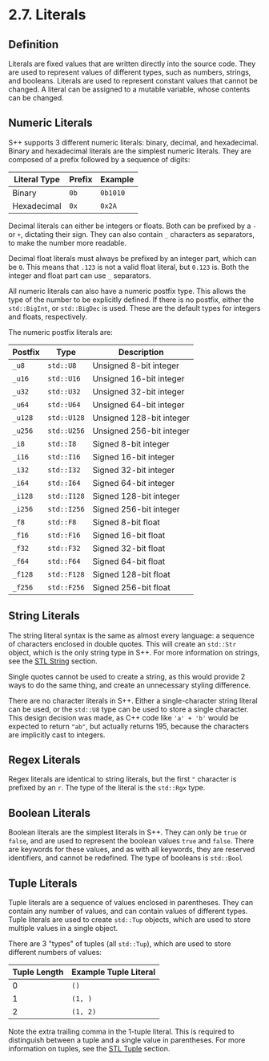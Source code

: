 # 2.7. Literals

<primary-label ref="header-label"/>

<secondary-label ref="doc-wip"/>

## Definition

Literals are fixed values that are written directly into the source code. They are used to represent values of different
types, such as numbers, strings, and booleans. Literals are used to represent constant values that cannot be changed. A
literal can be assigned to a mutable variable, whose contents can be changed.

## Numeric Literals

S++ supports 3 different numeric literals: binary, decimal, and hexadecimal. Binary and hexadecimal literals are the
simplest numeric literals. They are composed of a prefix followed by a sequence of digits:

| Literal Type | Prefix | Example  |
|--------------|--------|----------|
| Binary       | `0b`   | `0b1010` |
| Hexadecimal  | `0x`   | `0x2A`   |

Decimal literals can either be integers or floats. Both can be prefixed by a `-` or `+`, dictating their sign. They can
also contain `_` characters as separators, to make the number more readable.

Decimal float literals must always be prefixed by an integer part, which can be `0`. This means that `.123` is not a
valid float literal, but `0.123` is. Both the integer and float part can use `_` separators.

All numeric literals can also have a numeric postfix type. This allows the type of the number to be explicitly defined.
If there is no postfix, either the `std::BigInt`, or `std::BigDec` is used. These are the default types for integers and
floats, respectively.

The numeric postfix literals are:

| Postfix | Type        | Description              |
|---------|-------------|--------------------------|
| `_u8`   | `std::U8`   | Unsigned 8-bit integer   |
| `_u16`  | `std::U16`  | Unsigned 16-bit integer  |
| `_u32`  | `std::U32`  | Unsigned 32-bit integer  |
| `_u64`  | `std::U64`  | Unsigned 64-bit integer  |
| `_u128` | `std::U128` | Unsigned 128-bit integer |
| `_u256` | `std::U256` | Unsigned 256-bit integer |
| `_i8`   | `std::I8`   | Signed 8-bit integer     |
| `_i16`  | `std::I16`  | Signed 16-bit integer    |
| `_i32`  | `std::I32`  | Signed 32-bit integer    |
| `_i64`  | `std::I64`  | Signed 64-bit integer    |
| `_i128` | `std::I128` | Signed 128-bit integer   |
| `_i256` | `std::I256` | Signed 256-bit integer   |
| `_f8`   | `std::F8`   | Signed 8-bit float       |
| `_f16`  | `std::F16`  | Signed 16-bit float      |
| `_f32`  | `std::F32`  | Signed 32-bit float      |
| `_f64`  | `std::F64`  | Signed 64-bit float      |
| `_f128` | `std::F128` | Signed 128-bit float     |
| `_f256` | `std::F256` | Signed 256-bit float     |

## String Literals

The string literal syntax is the same as almost every language: a sequence of characters enclosed in double quotes. This
will create an `std::Str` object, which is the only string type in S++. For more information on strings, see
the [STL String]() section.

Single quotes cannot be used to create a string, as this would provide 2 ways to do the same thing, and create an
unnecessary styling difference.

There are no character literals in S++. Either a single-character string literal can be used, or the `std::U8` type can
be used to store a single character. This design decision was made, as C++ code like `'a' + 'b'` would be expected to
return `"ab"`, but actually returns 195, because the characters are implicitly cast to integers.

## Regex Literals

Regex literals are identical to string literals, but the first `"` character is prefixed by an `r`. The type of the
literal is the `std::Rgx` type.

## Boolean Literals

Boolean literals are the simplest literals in S++. They can only be `true` or `false`, and are used to represent the
boolean values `true` and `false`. There are keywords for these values, and as with all keywords, they are reserved
identifiers, and cannot be redefined. The type of booleans is `std::Bool`

## Tuple Literals

Tuple literals are a sequence of values enclosed in parentheses. They can contain any number of values, and can contain
values of different types. Tuple literals are used to create `std::Tup` objects, which are used to store multiple values
in a single object.

There are 3 "types" of tuples (all `std::Tup`), which are used to store different numbers of values:

| Tuple Length | Example Tuple Literal |
|--------------|-----------------------|
| 0            | `()`                  |
| 1            | `(1, )`               |
| 2            | `(1, 2)`              |

Note the extra trailing comma in the 1-tuple literal. This is required to distinguish between a tuple and a single value
in parentheses. For more information on tuples, see the [STL Tuple]() section.
